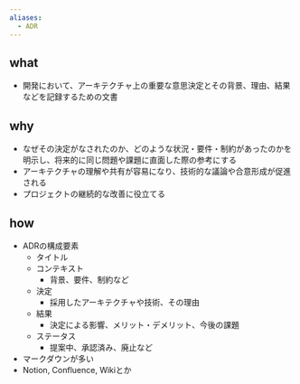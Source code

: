 ```yaml
---
aliases:
  - ADR
---
```

## what
- 開発において、アーキテクチャ上の重要な意思決定とその背景、理由、結果などを記録するための文書
## why
- なぜその決定がなされたのか、どのような状況・要件・制約があったのかを明示し、将来的に同じ問題や課題に直面した際の参考にする
- アーキテクチャの理解や共有が容易になり、技術的な議論や合意形成が促進される
- プロジェクトの継続的な改善に役立てる
## how
- ADRの構成要素
	- タイトル
	- コンテキスト
		- 背景、要件、制約など
	- 決定
		- 採用したアーキテクチャや技術、その理由
	- 結果
		- 決定による影響、メリット・デメリット、今後の課題
	- ステータス
		- 提案中、承認済み、廃止など
- マークダウンが多い
- Notion, Confluence, Wikiとか
